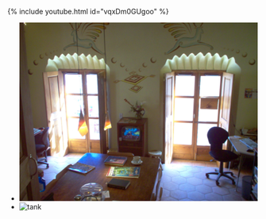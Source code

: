 <script src="md-gallery.js"></script>
{% include youtube.html id="vqxDm0GUgoo" %}  

* ![tank1](../images/2008-1230-1214-001.jpg)
* ![tank](../images/2014-0916-0751.jpg)
<script>
    md_gallery();
</script>

<!-- https://github.com/leepenney/markdown-gallery -->
